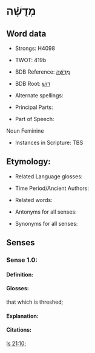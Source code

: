 # מְדֻשָֿׁה

<!-- Status: S2="NeedsEdits" -->
<!-- Lexica used for edits:   -->

## Word data

* Strongs: H4098

* TWOT: 419b

* BDB Reference: [מְדֻשָֿׁה](rc://en/bdb/dict/d.ba.ac)

* BDB Root: [דושׁ](rc://en/bdb/dict/d.ba.aa)

* Alternate spellings:

* Principal Parts:

* Part of Speech:

Noun Feminine

* Instances in Scripture: TBS

## Etymology:

* Related Language glosses:

* Time Period/Ancient Authors:

* Related words:

* Antonyms for all senses:

* Synonyms for all senses:

## Senses

### Sense 1.0:

#### Definition:

#### Glosses:

that which is threshed; 

#### Explanation:

#### Citations:

[Is 21:10](rc://he/uhb/book/isa/21/10); 

